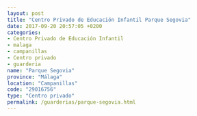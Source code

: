 ```yaml
---
layout: post
title: "Centro Privado de Educación Infantil Parque Segovia"
date: 2017-09-20 20:57:05 +0200
categories:
- Centro Privado de Educación Infantil
- malaga
- campanillas
- Centro privado
- guarderia
name: "Parque Segovia"
province: "Málaga"
location: "Campanillas"
code: "29016756"
type: "Centro privado"
permalink: /guarderias/parque-segovia.html
---
```

